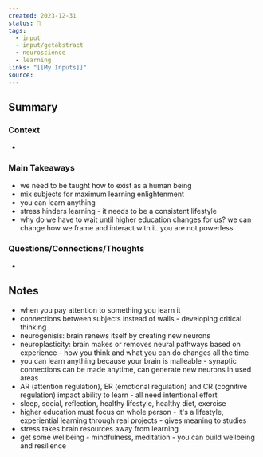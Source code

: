 ```yaml
---
created: 2023-12-31
status: 🔴
tags:
  - input
  - input/getabstract
  - neuroscience
  - learning
links: "[[My Inputs]]"
source:
---
```

## Summary
### Context
- 
### Main Takeaways
- we need to be taught how to exist as a human being
- mix subjects for maximum learning enlightenment
- you can learn anything
- stress hinders learning - it needs to be a consistent lifestyle
- why do we have to wait until higher education changes for us? we can change how we frame and interact with it. you are not powerless
### Questions/Connections/Thoughts
- 
## Notes
- when you pay attention to something you learn it
- connections between subjects instead of walls - developing critical thinking
- neurogenisis: brain renews itself by creating new neurons 
- neuroplasticity: brain makes or removes neural pathways based on experience - how you think and what you can do changes all the time
- you can learn anything because your brain is malleable - synaptic connections can be made anytime, can generate new neurons in used areas
- AR (attention regulation), ER (emotional regulation) and CR (cognitive regulation) impact ability to learn - all need intentional effort
- sleep, social, reflection, healthy lifestyle, healthy diet, exercise
- higher education must focus on whole person - it's a lifestyle, experiential learning through real projects - gives meaning to studies
- stress takes brain resources away from learning
- get some wellbeing - mindfulness, meditation - you can build wellbeing and resilience
